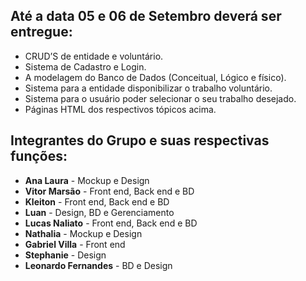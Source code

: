 ## Até a data 05 e 06 de Setembro deverá ser entregue:

* CRUD’S de entidade e voluntário.
* Sistema de Cadastro e Login.
* A modelagem do Banco de Dados (Conceitual, Lógico e físico).
* Sistema para a entidade disponibilizar o trabalho voluntário.
* Sistema para o usuário poder selecionar o seu trabalho desejado.
* Páginas HTML dos respectivos tópicos acima.

## Integrantes do Grupo e suas respectivas funções: 

* __Ana Laura__ - Mockup e Design 
* __Vitor Marsão__ - Front end, Back end e BD 
* __Kleiton__ - Front end, Back end e BD 
* __Luan__ - Design, BD e Gerenciamento
* __Lucas Naliato__ - Front end, Back end e BD 
* __Nathalia__ - Mockup e Design 
* __Gabriel Villa__ - Front end 
* __Stephanie__ - Design 
* __Leonardo Fernandes__ - BD e Design


